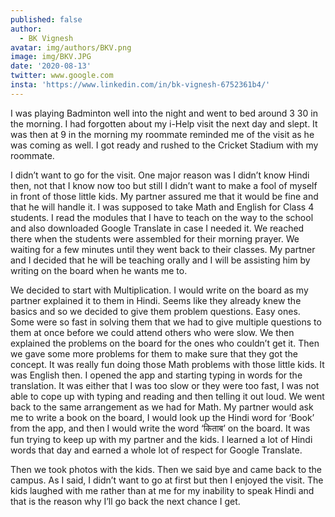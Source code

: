 ```yaml
---
published: false
author:
  - BK Vignesh
avatar: img/authors/BKV.png
image: img/BKV.JPG
date: '2020-08-13'
twitter: www.google.com
insta: 'https://www.linkedin.com/in/bk-vignesh-6752361b4/'
---
```

I was playing Badminton well into the night and went to bed around 3 30 in the morning. I had forgotten about my i-Help visit the next day and slept. It was then at 9 in the morning my roommate reminded me of the visit as he was coming as well. I got ready and rushed to the Cricket Stadium with my roommate.

I didn’t want to go for the visit. One major reason was I didn’t know Hindi then, not that I know now too but still I didn’t want to make a fool of myself in front of those little kids. My partner assured me that it would be fine and that he will handle it. I was supposed to take Math and English for Class 4 students. I read the modules that I have to teach on the way to the school and also downloaded Google Translate in case I needed it. We reached there when the students were assembled for their morning prayer. We waiting for a few minutes until they went back to their classes. My partner and I decided that he will be teaching orally and I will be assisting him by writing on the board when he wants me to. 

We decided to start with Multiplication. I would write on the board as my partner explained it to them in Hindi. Seems like they already knew the basics and so we decided to give them problem questions. Easy ones. Some were so fast in solving them that we had to give multiple questions to them at once before we could attend others who were slow. We then explained the problems on the board for the ones who couldn’t get it. Then we gave some more problems for them to make sure that they got the concept. It was really fun doing those Math problems with those little kids. It was English then. I opened the app and starting typing in words for the translation. It was either that I was too slow or they were too fast, I was not able to cope up with typing and reading and then telling it out loud. We went back to the same arrangement as we had for Math. My partner would ask me to write a book on the board, I would look up the Hindi word for ‘Book’ from the app, and then I would write the word ‘किताब’ on the board. It was fun trying to keep up with my partner and the kids. I learned a lot of Hindi words that day and earned a whole lot of respect for Google Translate. 

Then we took photos with the kids. Then we said bye and came back to the campus. As I said, I didn’t want to go at first but then I enjoyed the visit. The kids laughed with me rather than at me for my inability to speak Hindi and that is the reason why I’ll go back the next chance I get.

